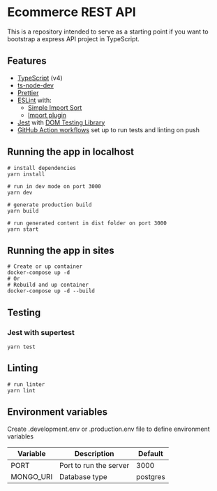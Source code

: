# Ecommerce REST API

This is a repository intended to serve as a starting point if you want to bootstrap a express API project in TypeScript.

## Features

- [TypeScript](https://www.typescriptlang.org/) (v4)
- [ts-node-dev](https://github.com/wclr/ts-node-dev)
- [Prettier](https://prettier.io/)
- [ESLint](https://eslint.org/) with:
  - [Simple Import Sort](https://github.com/lydell/eslint-plugin-simple-import-sort/)
  - [Import plugin](https://github.com/benmosher/eslint-plugin-import/)
- [Jest](https://jestjs.io) with [DOM Testing Library](https://testing-library.com/docs/dom-testing-library/intro)
- [GitHub Action workflows](https://github.com/features/actions) set up to run tests and linting on push

## Running the app in localhost

```
# install dependencies
yarn install

# run in dev mode on port 3000
yarn dev

# generate production build
yarn build

# run generated content in dist folder on port 3000
yarn start
```

## Running the app in sites

```
# Create or up container
docker-compose up -d
# Or
# Rebuild and up container
docker-compose up -d --build
```

## Testing

### Jest with supertest

```
yarn test
```

## Linting

```
# run linter
yarn lint
```

## Environment variables

Create .development.env or .production.env file to define environment variables

| Variable  | Description            | Default  |
| --------- | ---------------------- | -------- |
| PORT      | Port to run the server | 3000     |
| MONGO_URI | Database type          | postgres |
